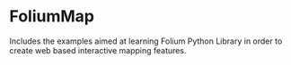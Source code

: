 # FoliumMap
Includes the examples aimed at learning Folium Python Library in order to create web based interactive mapping features.
